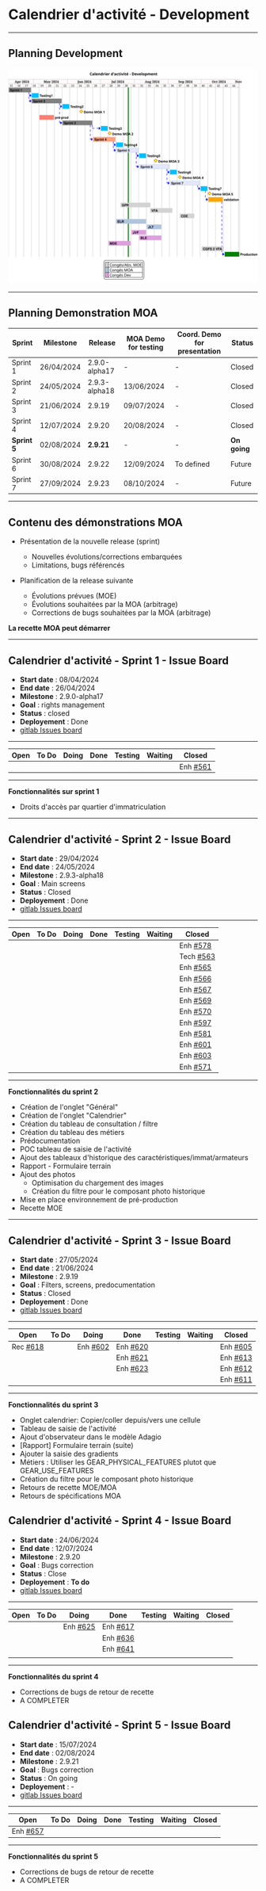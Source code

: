 # Calendrier d'activité - Development

---

## Planning Development

![ui-calendrier-planning](/projects/activity-calendar/not/images/refonte-activity-calendar-planning-sprints.svg)<!-- .element: style="width: 75%" -->

---

## Planning Demonstration MOA

| **Sprint** | **Milestone** | **Release**     | **MOA Demo for testing** | **Coord. Demo for presentation** | **Status**  |
|------------|---------------|-----------------|--------------------------|----------------------------------|-------------|
| Sprint 1   | 26/04/2024    | 2.9.0-alpha17   | -                        | -                                | Closed      |
| Sprint 2   | 24/05/2024    | 2.9.3-alpha18   | 13/06/2024               | -                                | Closed      |
| Sprint 3   | 21/06/2024    | 2.9.19          | 09/07/2024               | -                                | Closed      |
| Sprint 4 | 12/07/2024    | 2.9.20          | 20/08/2024               | -                                |  Closed  |
| **Sprint 5**   | 02/08/2024    | **2.9.21**          | -                        | -                                | **On going**      |
| Sprint 6   | 30/08/2024    | 2.9.22          | 12/09/2024               | To defined                       | Future      |
| Sprint 7   | 27/09/2024    | 2.9.23          | 08/10/2024               | -                                | Future      |
<!-- .element: class="font-size-extra-small" -->

---

## Contenu des démonstrations MOA

- Présentation de la nouvelle release (sprint)
  * Nouvelles évolutions/corrections embarquées
  * Limitations, bugs référencés 

- Planification de la release suivante
  * Évolutions prévues (MOE)
  * Évolutions souhaitées par la MOA (arbitrage)
  * Corrections de bugs souhaitées par la MOA (arbitrage)

**La recette MOA peut démarrer**

---

## Calendrier d'activité - Sprint 1 - Issue Board

- **Start date** : 08/04/2024
- **End date** : 26/04/2024
- **Milestone** : 2.9.0-alpha17
- **Goal** : rights management
- **Status** : closed
- **Deployement** : Done
- [gitlab Issues board](https://gitlab.ifremer.fr/sih-public/sumaris/sumaris-app/-/boards/873?milestone_title=2.9.0-alpha17&search=ACTIFLOT)

---

| **Open** | **To Do** | **Doing** | **Done** | **Testing** | **Waiting** | **Closed**                                                                                 |
|----------|-----------|-----------|----------|-------------|-------------|--------------------------------------------------------------------------------------------| 
|          |           |           |          |             |             | Enh [#561](https://gitlab.ifremer.fr/sih-public/sumaris/sumaris-app/-/issues/561)          | 
<!-- .element: class="font-size-small" -->

---

**Fonctionnalités sur sprint 1**
- Droits d'accès par quartier d'immatriculation

---

## Calendrier d'activité - Sprint 2 - Issue Board

- **Start date** : 29/04/2024
- **End date** : 24/05/2024
- **Milestone** : 2.9.3-alpha18
- **Goal** : Main screens
- **Status** : Closed
- **Deployement** : Done
- [gitlab Issues board](https://gitlab.ifremer.fr/sih-public/sumaris/sumaris-app/-/boards/873?milestone_title=2.9.3-alpha18&search=ACTIFLOT)

---

| **Open** | **To Do** | **Doing** | **Done** | **Testing** | **Waiting** | **Closed**                                                                                  |
|----------|-----------|-----------|----------|-------------|-------------|---------------------------------------------------------------------------------------------| 
|          |           |           |          |             |             | Enh [#578](https://gitlab.ifremer.fr/sih-public/sumaris/sumaris-app/-/issues/578)           |
|          |           |           |          |             |             | Tech [#563](https://gitlab.ifremer.fr/sih-public/sumaris/sumaris-app/-/issues/563)          |
|          |           |           |          |             |             | Enh [#565](https://gitlab.ifremer.fr/sih-public/sumaris/sumaris-app/-/issues/565)           |
|          |           |           |          |             |             | Enh [#566](https://gitlab.ifremer.fr/sih-public/sumaris/sumaris-app/-/issues/566)           |
|          |           |           |          |             |             | Enh [#567](https://gitlab.ifremer.fr/sih-public/sumaris/sumaris-app/-/issues/567)           |
|          |           |           |          |             |             | Enh [#569](https://gitlab.ifremer.fr/sih-public/sumaris/sumaris-app/-/issues/569)           |
|          |           |           |          |             |             | Enh [#570](https://gitlab.ifremer.fr/sih-public/sumaris/sumaris-app/-/issues/570)           |
|          |           |           |          |             |             | Enh [#597](https://gitlab.ifremer.fr/sih-public/sumaris/sumaris-app/-/issues/597)           |
|          |           |           |          |             |             | Enh [#581](https://gitlab.ifremer.fr/sih-public/sumaris/sumaris-app/-/issues/581)           |
|          |           |           |          |             |             | Enh [#601](https://gitlab.ifremer.fr/sih-public/sumaris/sumaris-app/-/issues/601)           |
|          |           |           |          |             |             | Enh [#603](https://gitlab.ifremer.fr/sih-public/sumaris/sumaris-app/-/issues/603)           |
|          |           |           |          |             |             | Enh [#571](https://gitlab.ifremer.fr/sih-public/sumaris/sumaris-app/-/issues/571)           |
<!-- .element: class="font-size-extra-small" -->

---

**Fonctionnalités du sprint 2**
- Création de l'onglet "Général"
- Création de l'onglet "Calendrier"
- Création du tableau de consultation / filtre
- Création du tableau des métiers 
- Prédocumentation
- POC tableau de saisie de l'activité
- Ajout des tableaux d'historique des caractéristiques/immat/armateurs
- Rapport - Formulaire terrain
- Ajout des photos
  * Optimisation du chargement des images
  * Création du filtre pour le composant photo historique
- Mise en place environnement de pré-production
- Recette MOE

---

## Calendrier d'activité - Sprint 3 - Issue Board

- **Start date** : 27/05/2024
- **End date** : 21/06/2024
- **Milestone** : 2.9.19
- **Goal** : Filters, screens, predocumentation
- **Status** : Closed
- **Deployement** : Done
- [gitlab Issues board](https://gitlab.ifremer.fr/sih-public/sumaris/sumaris-app/-/boards/873?milestone_title=2.9.19&search=ACTIFLOT)
---

| **Open**                                                                            | **To Do**                                                                             | **Doing**                                                                           | **Done**                                                                          | **Testing** | **Waiting** | **Closed** |
|-------------------------------------------------------------------------------------|---------------------------------------------------------------------------------------|-------------------------------------------------------------------------------------|-----------------------------------------------------------------------------------|-------------|-------------|------------| 
| Rec [#618](https://gitlab.ifremer.fr/sih-public/sumaris/sumaris-app/-/issues/618)   |    |  Enh [#602](https://gitlab.ifremer.fr/sih-public/sumaris/sumaris-app/-/issues/602)    | Enh [#620](https://gitlab.ifremer.fr/sih-public/sumaris/sumaris-app/-/issues/620) |             |             |    Enh [#605](https://gitlab.ifremer.fr/sih-public/sumaris/sumaris-app/-/issues/605)        | 
|    |                                                                                       |  | Enh [#621](https://gitlab.ifremer.fr/sih-public/sumaris/sumaris-app/-/issues/621) |             |             |     Enh [#613](https://gitlab.ifremer.fr/sih-public/sumaris/sumaris-app/-/issues/613)       |
|   |                                                                                       |                                                                                     | Enh [#623](https://gitlab.ifremer.fr/sih-public/sumaris/sumaris-app/-/issues/623) |             |             |    Enh [#612](https://gitlab.ifremer.fr/sih-public/sumaris/sumaris-app/-/issues/612)         |
|   |                                                                                       |                                                                                     |                                                                                   |             |             |    Enh [#611](https://gitlab.ifremer.fr/sih-public/sumaris/sumaris-app/-/issues/611)        |

<!-- .element: class="font-size-small" -->

---

**Fonctionnalités du sprint 3**
- Onglet calendrier: Copier/coller depuis/vers une cellule
- Tableau de saisie de l'activité
- Ajout d'observateur dans le modèle Adagio
- [Rapport] Formulaire terrain (suite)
- Ajouter la saisie des gradients
- Métiers : Utiliser les GEAR_PHYSICAL_FEATURES plutot que GEAR_USE_FEATURES
- Création du filtre pour le composant photo historique
- Retours de recette MOE/MOA
- Retours de spécifications MOA


## Calendrier d'activité - Sprint 4 - Issue Board

- **Start date** : 24/06/2024
- **End date** : 12/07/2024
- **Milestone** : 2.9.20
- **Goal** : Bugs correction
- **Status** : Close
- **Deployement** : **To do**
- [gitlab Issues board](https://gitlab.ifremer.fr/sih-public/sumaris/sumaris-app/-/boards/873?milestone_title=2.9.20&search=ACTIFLOT)
---

| **Open**                                                                            | **To Do**                                                                             | **Doing**                                                                         | **Done**                                                                          | **Testing** | **Waiting** | **Closed** |
|-------------------------------------------------------------------------------------|---------------------------------------------------------------------------------------|-----------------------------------------------------------------------------------|-----------------------------------------------------------------------------------|-------------|-------------|------------| 
|   |    | Enh [#625](https://gitlab.ifremer.fr/sih-public/sumaris/sumaris-app/-/issues/625) | Enh [#617](https://gitlab.ifremer.fr/sih-public/sumaris/sumaris-app/-/issues/617) |             |             |           | 
|    |                                                                                       |                                                                                   | Enh [#636](https://gitlab.ifremer.fr/sih-public/sumaris/sumaris-app/-/issues/636) |             |             |           |
|   |                                                                                       |                                                                                   | Enh [#641](https://gitlab.ifremer.fr/sih-public/sumaris/sumaris-app/-/issues/641) |             |             |           |
|   |                                                                                       |                                                                                   |                                                                                   |             |             |            |

<!-- .element: class="font-size-small" -->

---

**Fonctionnalités du sprint 4**
- Corrections de bugs de retour de recette
- A COMPLETER


## Calendrier d'activité - Sprint 5 - Issue Board

- **Start date** : 15/07/2024
- **End date** : 02/08/2024
- **Milestone** : 2.9.21
- **Goal** : Bugs correction
- **Status** : On going
- **Deployement** : -
- [gitlab Issues board](https://gitlab.ifremer.fr/sih-public/sumaris/sumaris-app/-/boards/873?milestone_title=2.9.21&search=ACTIFLOT)
---

| **Open**                                                                           | **To Do** | **Doing** | **Done** | **Testing** | **Waiting** | **Closed** |
|------------------------------------------------------------------------------------|-----------|-----------|----------|-------------|-------------|------------| 
| Enh [#657](https://gitlab.ifremer.fr/sih-public/sumaris/sumaris-app/-/issues/6257) |           |           |          |             |             |           | 

<!-- .element: class="font-size-small" -->

---

**Fonctionnalités du sprint 5**
- Corrections de bugs de retour de recette
- A COMPLETER
